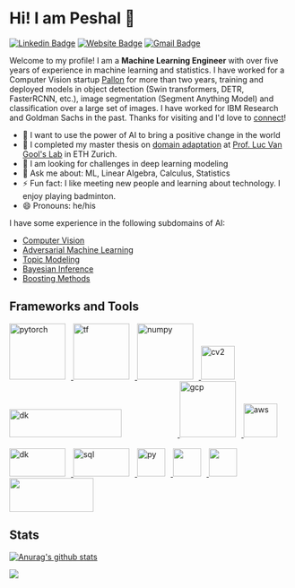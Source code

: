 # Hi! I am Peshal 👋

[![Linkedin Badge](https://img.shields.io/badge/-Linkedin-blue?style=flat&logo=Linkedin&logoColor=white&link=https://www.linkedin.com/in/jlim/)](https://www.linkedin.com/in/peshal-agarwal/)
[![Website Badge](https://img.shields.io/badge/-Homepage-green?style=flat&logo=Google-Chrome&logoColor=white&link=https://jessicalim.me)](https://agpeshal.github.io)
[![Gmail Badge](https://img.shields.io/badge/-GMail-c14438?style=flat&logo=Gmail&logoColor=white&link=mailto:jessicalim813@gmail.com)](mailto:peshala48@gmail.com)

Welcome to my profile! I am a **Machine Learning Engineer** with over five years of experience in machine learning and statistics. I have worked for a Computer Vision startup [Pallon](http://www.pallon.com) for more than two years, training and deployed models in object detection (Swin transformers, DETR, FasterRCNN, etc.), image segmentation (Segment Anything Model) and classification over a large set of images. I have worked for IBM Research and Goldman Sachs in the past. Thanks for visiting and I'd love to [connect](https://www.linkedin.com/in/peshal-agarwal/)!

- :goal_net: I want to use the power of AI to bring a positive change in the world​
- 🔭 I completed my master thesis on [domain adaptation](https://arxiv.org/abs/2103.14577) at [Prof. Luc Van Gool's Lab](https://icu.ee.ethz.ch/) in ETH Zurich.
- 🌱 I am looking for challenges in deep learning modeling
- 💬 Ask me about: ML, Linear Algebra, Calculus, Statistics
- ⚡ Fun fact: I like meeting new people and learning about technology. I enjoy playing badminton.
- 😄 Pronouns: he/his


I have some experience in the following subdomains of AI:

- [Computer Vision](https://en.wikipedia.org/wiki/Computer_vision)
- [Adversarial Machine Learning](https://en.wikipedia.org/wiki/Adversarial_machine_learning)
- [Topic Modeling](https://en.wikipedia.org/wiki/Topic_model)
- [Bayesian Inference](https://en.wikipedia.org/wiki/Bayesian_inference)
- [Boosting Methods](https://en.wikipedia.org/wiki/Boosting_(machine_learning))

## Frameworks and Tools
  <a href="https://www.pytorch.org" target="_blank"> <img src="https://upload.wikimedia.org/wikipedia/commons/c/c6/PyTorch_logo_black.svg" alt="pytorch" style="width: 100px; height: 100px; margin-right: 10px; vertical-align: top;"> </a>
  <a href="https://www.tensorflow.org/" target="_blank"> <img src="https://upload.wikimedia.org/wikipedia/commons/a/ab/TensorFlow_logo.svg" alt="tf" style="width: 100px; height: 100px; margin-right: 10px; vertical-align: top;"> </a>
  <a href="https://numpy.org" target="_blank"> <img src="https://upload.wikimedia.org/wikipedia/commons/3/31/NumPy_logo_2020.svg" alt="numpy" style="width: 100px; height: 100px; margin-right: 10px;">
  <a href="https://www.opencv.org/" target="_blank"> <img src="https://upload.wikimedia.org/wikipedia/commons/5/53/OpenCV_Logo_with_text.png" alt="cv2" style="width: 60px; height: 60px; margin-right: 30px;"> </a>
  <a href="https://www.docker.com/" target="_blank"> <img src="https://upload.wikimedia.org/wikipedia/commons/4/4e/Docker_%28container_engine%29_logo.svg" alt="dk" style="width: 200px; height: 50px; margin-right: 100px;"> </a>
  <a href="https://cloud.google.com/" target="_blank"> <img src="https://upload.wikimedia.org/wikipedia/commons/5/51/Google_Cloud_logo.svg" alt="gcp" style="width: 100px; height: 100px; margin-right: 10px;"> </a>
  <a href="https://aws.amazon.com/" target="_blank"> <img src="https://upload.wikimedia.org/wikipedia/commons/9/93/Amazon_Web_Services_Logo.svg" alt="aws" style="width: 60px; height: 60px; margin-right: 10px;"> </a> <br/> <br/>
  <a href="https://python-poetry.org/" target="_blank"> <img src="https://miro.medium.com/v2/resize:fit:750/0*X5nJkEUwQ2sKLeh3.png" alt="dk" style="width: 100px; height: 50px; margin-right: 10px;"> </a>
  <a href="https://en.wikipedia.org/wiki/SQL" target="_blank"> <img src="https://upload.wikimedia.org/wikipedia/commons/8/87/Sql_data_base_with_logo.png" alt="sql" style="width: 100px; height: 50px; margin-right: 10px;"> </a>
  <a href="https://www.python.org/" target="_blank"> <img src="https://upload.wikimedia.org/wikipedia/commons/thumb/0/0a/Python.svg/240px-Python.svg.png" alt="py" style="width: 50px; height: 50px; margin-right: 10px; vertical-align: top;"> </a>
  <a href="https://www.r-project.org/" target="_blank"> <img src="https://www.r-project.org/logo/Rlogo.svg" alt="" style="width: 50px; height: 50px; margin-right: 10px;"> </a>
  <a href="https://code.visualstudio.com/" target="_blank"> <img src="https://upload.wikimedia.org/wikipedia/commons/9/9a/Visual_Studio_Code_1.35_icon.svg" alt="" style="width: 50px; height: 50px; margin-right: 10px;"> </a>
  <a href="https://www.warp.dev/" target="_blank"> <img src="https://miro.medium.com/v2/resize:fit:1400/1*M81rTHp1KG3h-7Y1E-56jA@2x.jpeg" alt="" style="width: 150px; height: 60px; margin-right: 10px;"> </a>
    
  </p>

## Stats
[![Anurag's github stats](https://github-readme-stats.vercel.app/api?username=agpeshal&count_private=true&show_icons=true&hide=stars&theme=algolia)](https://github.com/anuraghazra/github-readme-stats)

<a href="https://github.com/agpeshal">
  <img align="center" src="https://github-readme-stats.vercel.app/api/top-langs/?username=agpeshal&hide=css,html&layout=compact" />
</a>

